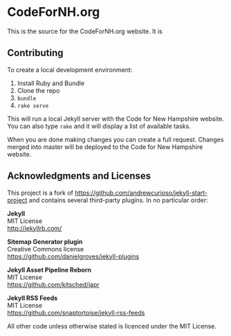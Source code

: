 # CodeForNH.org

This is the source for the CodeForNH.org website. It is 

## Contributing

To create a local development environment:

1. Install Ruby and Bundle
2. Clone the repo
3. `bundle`
4. `rake serve`

This will run a local Jekyll server with the Code for New Hampshire website. You can also type `rake` and it will display a list of available tasks.

When you are done making changes you can create a full request. Changes merged into master will be deployed to the Code for New Hampshire website.

## Acknowledgments and Licenses

This project is a fork of https://github.com/andrewcurioso/jekyll-start-project and contains several third-party plugins. In no particular order:

**Jekyll**  
MIT License  
http://jekyllrb.com/

**Sitemap Generator plugin**  
Creative Commons license  
https://github.com/danielgroves/jekyll-plugins

**Jekyll Asset Pipeline Reborn**  
MIT License  
https://github.com/kitsched/japr

**Jekyll RSS Feeds**  
MIT License  
https://github.com/snaptortoise/jekyll-rss-feeds

All other code unless otherwise stated is licenced under the MIT License.
